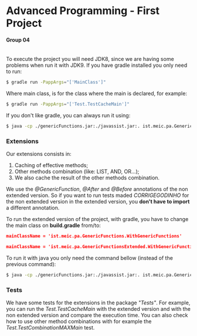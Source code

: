 # Advanced Programming - First Project
#### Group 04
\
To execute the project you will need JDK8, since we are having some problems when run it with JDK9. If you have gradle installed you only need to run:

```sh
$ gradle run -PappArgs="['MainClass']"
```
Where main class, is for the class where the main is declared, for example:
```sh
$ gradle run -PappArgs="['Test.TestCacheMain']"
```

If you don't like gradle, you can always run it using:
```sh
$ java -cp ./genericFunctions.jar:./javassist.jar:. ist.meic.pa.GenericFunctions.WithGenericFunctions MainClass
```

### Extensions

Our extensions consists in:
1. Caching of effective methods;
2. Other methods combination (like: LIST, AND, OR...);
3. We also cache the result of the other methods combination.

We use the *@GenericFunction*, *@After* and *@Before* annotations of the non extended version. So if you want to run tests maded $CORRIGE GODINHO$ for the non extended version in the extended version, you **don't have to import** a different annotation.

To run the extended version of the project, with gradle, you have to change the main class on **build.gradle** from/to:
```json
mainClassName = 'ist.meic.pa.GenericFunctions.WithGenericFunctions'
```
```json
mainClassName = 'ist.meic.pa.GenericFunctionsExtended.WithGenericFunctions'
```
To run it with java you only need the command bellow (instead of the previous command):
```sh
$ java -cp ./genericFunctions.jar:./javassist.jar:. ist.meic.pa.GenericFunctionsExtended.WithGenericFunctions MainClass
```

### Tests
We have some tests for the extensions in the package *"Tests"*. For example, you can run the *Test.TestCacheMain* with the extended version and with the non extended version and compare the execution time. You can also check how to use other method combinations with for example the *Test.TestCombinationMAXMain* test.
